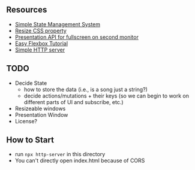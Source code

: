 ## Resources

* [Simple State Management System](https://css-tricks.com/build-a-state-management-system-with-vanilla-javascript/)
* [Resize CSS property](https://www.w3schools.com/cssref/playit.asp?filename=playcss_resize&preval=both)
* [Presentation API for fullscreen on second monitor](https://developer.mozilla.org/en-US/docs/Web/API/Presentation_API)
* [Easy Flexbox Tutorial](https://css-tricks.com/snippets/css/a-guide-to-flexbox/)
* [Simple HTTP server](https://www.npmjs.com/package/http-server)

## TODO

* Decide State
  * how to store the data (i.e., is a song just a string?)
  * decide actions/mutations + their keys (so we can begin to work on different parts of UI and subscribe, etc.)
* Resizeable windows
* Presentation Window
* License?

## How to Start

* run `npx http-server` in this directory
* You can't directly open index.html because of CORS
